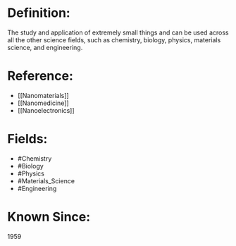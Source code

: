 

# Definition:
The study and application of extremely small things and can be used across all the other science fields, such as chemistry, biology, physics, materials science, and engineering.

# Reference:
- [[Nanomaterials]]
- [[Nanomedicine]]
- [[Nanoelectronics]]

# Fields: 
- #Chemistry
- #Biology
- #Physics
- #Materials_Science
- #Engineering

# Known Since:
1959

